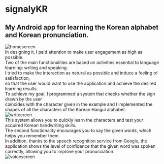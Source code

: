 # signalyKR
## My Android app for learning the Korean alphabet and Korean pronunciation.
![homescreen](https://github.com/nestrockx/signalyKR/blob/main/images/home.png "Homescreen")  
In designing it, I paid attention to make user engagement as high as possible.  
Two of the main functionalities are based on activities essential to language learning: writing and speaking.  
I tried to make the interaction as natural as possible and induce a feeling of satisfaction,  
so that the user would want to use the application and achieve the desired learning results.  
To achieve my goal, I programmed a system that checks whether the sign drawn by the user  
coincides with the character given in the example and I implemented the shapes of all the characters of the Korean Hangul alphabet.  
![writecreen](https://github.com/nestrockx/signalyKR/blob/main/images/write.gif "Writescreen")  
This system allows you to quickly learn the characters and test your acquired Korean handwriting skills.  
The second functionality encourages you to say the given words, which helps you remember them.  
In addition, thanks to the speech recognition service from Google, the application shows the level of confidence that the given word was spoken correctly, allowing you to improve your pronunciation.  
![voicescreen](https://github.com/nestrockx/signalyKR/blob/main/images/voice.png "Voicescreen")  


